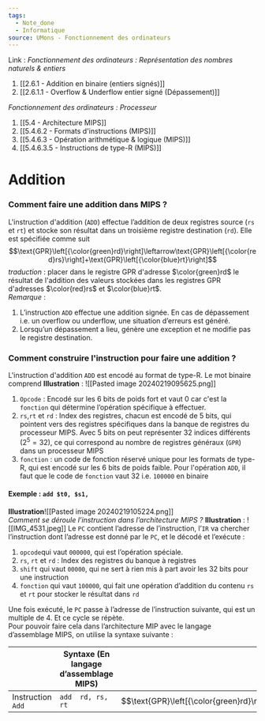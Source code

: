 ```yaml
---
tags:
  - Note_done
  - Informatique
source: UMons - Fonctionnement des ordinateurs
---
```


Link :
_Fonctionnement des ordinateurs : Représentation des nombres naturels & entiers_
1. [[2.6.1 - Addition en binaire (entiers signés)]]
2. [[2.6.1.1 - Overflow & Underflow entier signé (Dépassement)]]

_Fonctionnement des ordinateurs : Processeur_
1. [[5.4 - Architecture MIPS]]
2. [[5.4.6.2 - Formats d'instructions (MIPS)]]
3. [[5.4.6.3 - Opération arithmétique & logique (MIPS)]]
4. [[5.4.6.3.5 - Instructions de type-R (MIPS)]]

# Addition 
### Comment faire une addition dans MIPS ?
L'instruction d'addition (`ADD`) effectue l’addition de deux registres source (`rs` et `rt`) et stocke son résultat dans un troisième registre destination (`rd`). 
Elle est spécifiée comme suit $$\text{GPR}\left[{\color{green}rd}\right]\leftarrow\text{GPR}\left[{\color{red}rs}\right]+\text{GPR}\left[{\color{blue}rt}\right]$$ _traduction_ : placer dans le registre $\text{GPR}$ d'adresse $\color{green}rd$ le résultat de l'addition des valeurs stockées dans les registres $\text{GPR}$ d'adresses $\color{red}rs$ et $\color{blue}rt$.
\
_Remarque_ :
1. L’instruction `ADD` effectue une addition signée. En cas de dépassement i.e. un overflow ou underflow, une situation d’erreurs est généré.
2. Lorsqu’un dépassement a lieu, génère une exception et ne modifie pas le registre destination.

### Comment construire l'instruction pour faire une addition ?
L'instruction d'addition `ADD` est encodé au format de type-R. Le mot binaire comprend 
**Illustration** : ![[Pasted image 20240219095625.png]]
1. `Opcode` : Encodé sur les 6 bits de poids fort et vaut 0 car c'est la `fonction` qui détermine l’opération spécifique à effectuer.
2. `rs`,`rt` et `rd` : Index des registres, chacun est encodé de 5 bits, qui pointent vers des registres spécifiques dans la banque de registres du processeur MIPS. Avec 5 bits on peut représenter 32 indices différents $(2^5=32)$, ce qui correspond au nombre de registres généraux (`GPR`) dans un processeur MIPS
3. `fonction` : un code de fonction réservé unique pour les formats de type-R, qui est encodé sur les 6 bits de poids faible. Pour l'opération `ADD`, il faut que le code de `fonction` vaut 32 i.e. `100000` en binaire

#### Exemple : `add $t0, $s1, `
**Illustration**![[Pasted image 20240219105224.png]]
\
_Comment se déroule l’instruction dans l’architecture MIPS ?_
**Illustration** : ![[IMG_4531.jpeg]]
Le `PC` contient l’adresse de l’instruction, l’`IR` va chercher l’instruction dont l’adresse est donné par le `PC`, et le décodé et l’exécute : 
1. `opcode`qui vaut `000000`, qui est l’opération spéciale. 
2. `rs`, `rt` et `rd` : Index des registres du banque à registres 
3. `shift` qui vaut `00000`, qui ne sert à rien mis à part avoir les 32 bits pour une instruction 
4. `fonction` qui vaut `100000`, qui fait une opération d’addition du contenu `rs` et `rt` pour stocker le résultat dans `rd` 

Une fois exécuté, le `PC` passe à l’adresse de l’instruction suivante, qui est un multiple de 4. Et ce cycle se répète. 
\
Pour pouvoir faire cela dans l’architecture MIP avec le langage d’assemblage MIPS, on utilise la syntaxe suivante :

|                   | Syntaxe (En langage d’assemblage MIPS) | Description                                                                                                                          |
| ----------------- | -------------------------------------- | ------------------------------------------------------------------------------------------------------------------------------------ |
| Instruction `Add` | `add  rd, rs, rt`                      | $$\text{GPR}\left[{\color{green}rd}\right]\leftarrow\text{GPR}\left[{\color{red}rs}\right]+\text{GPR}\left[{\color{blue}rt}\right]$$ |

